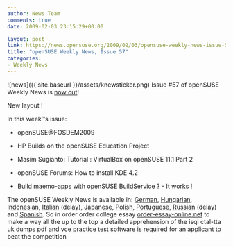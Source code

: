 ```yaml
---
author: News Team
comments: true
date: 2009-02-03 23:15:29+00:00

layout: post
link: https://news.opensuse.org/2009/02/03/opensuse-weekly-news-issue-57/
title: "openSUSE Weekly News, Issue 57"
categories:
- Weekly News
---
```

![news]({{ site.baseurl }}/assets/knewsticker.png) Issue #57 of openSUSE Weekly News is [now out](http://en.opensuse.org/OpenSUSE_Weekly_News/57)!  
  

New layout !   
  

In this week™s issue:


  * openSUSE@FOSDEM2009 

  * HP Builds on the openSUSE Education Project 

  * Masim Sugianto: Tutorial : VirtualBox on openSUSE 11.1 Part 2 

  * openSUSE Forums: How to install KDE 4.2 

  * Build maemo-apps with openSUSE BuildService ? - It works ! 




The openSUSE Weekly News is available in: 
[German](http://de.opensuse.org/OpenSUSE-Wochenschau/57),
[Hungarian](http://hu.opensuse.org/OpenSUSE_Heti_H%C3%ADrmond%C3%B3/57), 
[Indonesian](http://en.opensuse.org/OpenSUSE_Weekly_News/57/indonesian),
[Italian](http://it.opensuse.org/OpenSUSE_Newsletter_Settimanale/57) (delay),
[Japanese](http://ja.opensuse.org/OpenSUSE_Weekly_News/57),
[Polish](http://pl.opensuse.org/Tygodnik_openSUSE/57), 
[Portuguese](http://pt.opensuse.org/Not%C3%ADcias_da_semana_no_openSUSE/57),
[Russian](http://ru.opensuse.org/%D0%95%D0%B6%D0%B5%D0%BD%D0%B5%D0%B4%D0%B5%D0%BB%D1%8C%D0%BD%D1%8B%D0%B5_%D0%BD%D0%BE%D0%B2%D0%BE%D1%81%D1%82%D0%B8_openSUSE/57) (delay) and
[Spanish](http://es.opensuse.org/OpenSUSE_Noticias_Semanales/57).
 So in order order college essay [order-essay-online.net](https://order-essay-online.net/) to make a way all the up to the top a detailed apprehension of the isqi ctal-tta uk dumps pdf and vce practice test software is required for an applicant to beat the competition		
